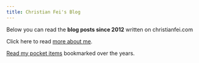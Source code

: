 ```yaml
---
title: Christian Fei's Blog
---
```


Below you can read the **blog posts since 2012** written on christianfei.com

Click here to read [more about me](/about).

[Read my pocket items](/pocket) bookmarked over the years.